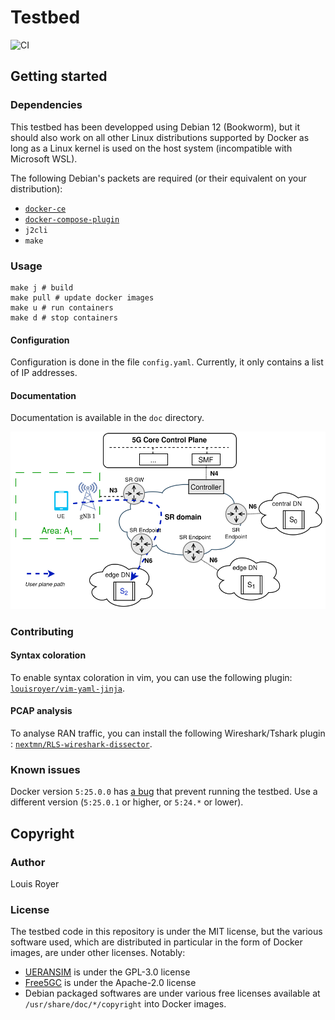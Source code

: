 # Testbed
![CI](https://github.com/nextmn/testbed/actions/workflows/main.yml/badge.svg)

## Getting started
### Dependencies
This testbed has been developped using Debian 12 (Bookworm), but it should also work on all other Linux distributions supported by Docker as long as a Linux kernel is used on the host system (incompatible with Microsoft WSL).

The following Debian's packets are required (or their equivalent on your distribution):
- [`docker-ce`](https://docs.docker.com/engine/install/debian/#install-using-the-repository)
- [`docker-compose-plugin`](https://docs.docker.com/compose/install/linux/#install-using-the-repository)
- `j2cli`
- `make`

### Usage
```text
make j # build
make pull # update docker images
make u # run containers
make d # stop containers
```

#### Configuration
Configuration is done in the file `config.yaml`. Currently, it only contains a list of IP addresses.

#### Documentation
Documentation is available in the `doc` directory.

![edge intance access through SRv6](./doc/img/edge-instance-access-through-srv6.svg)

### Contributing
#### Syntax coloration
To enable syntax coloration in vim, you can use the following plugin: [`louisroyer/vim-yaml-jinja`](https://github.com/louisroyer/vim-yaml-jinja).

#### PCAP analysis
To analyse RAN traffic, you can install the following Wireshark/Tshark plugin : [`nextmn/RLS-wireshark-dissector`](https://github.com/nextmn/RLS-wireshark-dissector).

### Known issues
Docker version `5:25.0.0` has [a bug](https://github.com/moby/moby/issues/47120) that prevent running the testbed. Use a different version (`5:25.0.1` or higher, or `5:24.*` or lower).

## Copyright
### Author
Louis Royer

### License
The testbed code in this repository is under the MIT license, but the various software used, which are distributed in particular in the form of Docker images, are under other licenses.
Notably:
- [UERANSIM](https://github.com/aligungr/UERANSIM) is under the GPL-3.0 license
- [Free5GC](https://github.com/free5gc) is under the Apache-2.0 license
- Debian packaged softwares are under various free licenses available at `/usr/share/doc/*/copyright` into Docker images.
